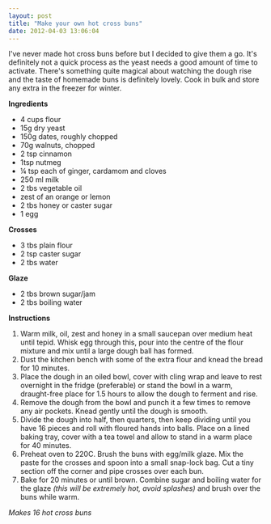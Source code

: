 ```yaml
---
layout: post
title: "Make your own hot cross buns"
date: 2012-04-03 13:06:04
---
```


I've never made hot cross buns before but I decided to give them a go. It's definitely not a quick process as the yeast needs a good amount of time to activate. There's something quite magical about watching the dough rise and the taste of homemade buns is definitely lovely. Cook in bulk and store any extra in the freezer for winter.

**Ingredients**

*   4 cups flour
*   15g dry yeast
*   150g dates, roughly chopped
*   70g walnuts, chopped
*   2 tsp cinnamon
*   1tsp nutmeg
*   ¼ tsp each of ginger, cardamom and cloves
*   250 ml milk
*   2 tbs vegetable oil
*   zest of an orange or lemon
*   2 tbs honey or caster sugar
*   1 egg

**Crosses**

*   3 tbs plain flour
*   2 tsp caster sugar
*   2 tbs water

**Glaze**

*   2 tbs brown sugar/jam
*   2 tbs boiling water

**Instructions**

1.  Warm milk, oil, zest and honey in a small saucepan over medium heat until tepid. Whisk egg through this, pour into the centre of the flour mixture and mix until a large dough ball has formed.
2.  Dust the kitchen bench with some of the extra flour and knead the bread for 10 minutes.
3.  Place the dough in an oiled bowl, cover with cling wrap and leave to rest overnight in the fridge (preferable) or stand the bowl in a warm, draught-free place for 1.5 hours to allow the dough to ferment and rise.
4.  Remove the dough from the bowl and punch it a few times to remove any air pockets. Knead gently until the dough is smooth.
5.  Divide the dough into half, then quarters, then keep dividing until you have 16 pieces and roll with floured hands into balls. Place on a lined baking tray, cover with a tea towel and allow to stand in a warm place for 40 minutes.
6.  Preheat oven to 220C. Brush the buns with egg/milk glaze. Mix the paste for the crosses and spoon into a small snap-lock bag. Cut a tiny section off the corner and pipe crosses over each bun.
7.  Bake for 20 minutes or until brown. Combine sugar and boiling water for the glaze *(this will be extremely hot, avoid splashes)* and brush over the buns while warm.

*Makes 16 hot cross buns*